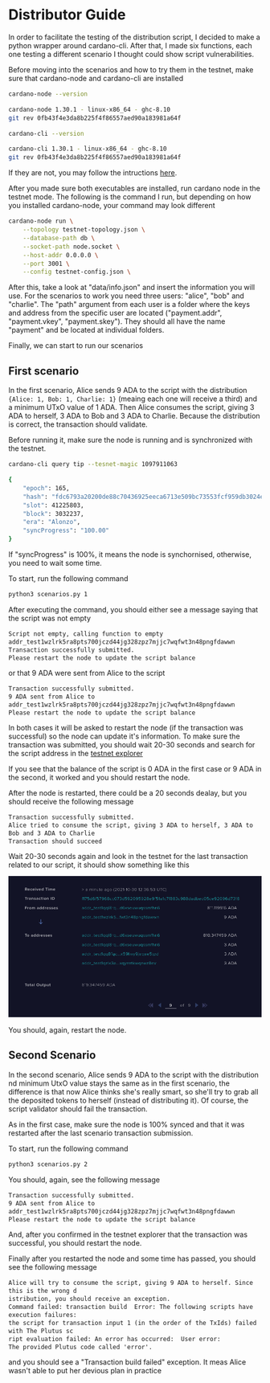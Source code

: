 # Distributor Guide

In order to facilitate the testing of the distribution script, I decided to make a
python wrapper around cardano-cli. After that, I made six functions, each one
testing a different scenario I thought could show script vulnerabilities.

Before moving into the scenarios and how to try them in the testnet, make sure that
cardano-node and cardano-cli are installed

```bash
cardano-node --version
```

```bash
cardano-node 1.30.1 - linux-x86_64 - ghc-8.10
git rev 0fb43f4e3da8b225f4f86557aed90a183981a64f
```

```bash
cardano-cli --version
```

```bash
cardano-cli 1.30.1 - linux-x86_64 - ghc-8.10
git rev 0fb43f4e3da8b225f4f86557aed90a183981a64f
```

If they are not, you may follow the intructions
[here](https://docs.cardano.org/getting-started/installing-the-cardano-node).

After you made sure both executables are installed, run cardano node in the
testnet mode. The following is the command I run, but depending on how you
installed cardano-node, your command may look different

```bash
cardano-node run \
    --topology testnet-topology.json \
    --database-path db \
    --socket-path node.socket \
    --host-addr 0.0.0.0 \
    --port 3001 \
    --config testnet-config.json \
```

After this, take a look at "data/info.json" and insert the information you will
use. For the scenarios to work you need three users: "alice", "bob" and
"charlie". The "path" argument from each user is a folder where the keys and
address from the specific user are located ("payment.addr", "payment.vkey",
"payment.skey"). They should all have the name "payment" and be located at
individual folders.

Finally, we can start to run our scenarios

## First scenario

In the first scenario, Alice sends 9 ADA to the script with the distribution
`{Alice: 1, Bob: 1, Charlie: 1}` (meaing each one will receive a third) and a
minimum UTxO value of 1 ADA. Then Alice consumes the script, giving 3 ADA to
herself, 3 ADA to Bob and 3 ADA to Charlie. Because the distribution is correct,
the transaction should validate.

Before running it, make sure the node is running and is synchronized with the
testnet.

```bash
cardano-cli query tip --tesnet-magic 1097911063
```

```bash
{
    "epoch": 165,
    "hash": "fdc6793a20200de88c70436925eeca6713e509bc73553fcf959db3024e666231",
    "slot": 41225803,
    "block": 3032237,
    "era": "Alonzo",
    "syncProgress": "100.00"
}
```

If "syncProgress" is 100%, it means the node is synchornised, otherwise, you
need to wait some time.

To start, run the following command

```bash
python3 scenarios.py 1
```

After executing the command, you should either see a message saying that the
script was not empty

```
Script not empty, calling function to empty addr_test1wzlrk5ra8pts700jczd44jg328zpz7mjjc7wqfwt3n48pngfdawwn
Transaction successfully submitted.
Please restart the node to update the script balance
```

or that 9 ADA were sent from Alice to the script

```
Transaction successfully submitted.
9 ADA sent from Alice to addr_test1wzlrk5ra8pts700jczd44jg328zpz7mjjc7wqfwt3n48pngfdawwn
Please restart the node to update the script balance
```

In both cases it will be asked to restart the node (if the transaction was
successful) so the node can update it's information. To make sure the
transaction was submitted, you should wait 20-30 seconds and search for the
script address in the [testnet explorer](https://explorer.cardano-testnet.iohkdev.io)

If you see that the balance of the script is 0 ADA in the first case or 9 ADA in
the second, it worked and you should restart the node.

After the node is restarted, there could be a 20 seconds dealay, but you should
receive the following message

```
Transaction successfully submitted.
Alice tried to consume the script, giving 3 ADA to herself, 3 ADA to Bob and 3 ADA to Charlie
Transaction should succeed
```

Wait 20-30 seconds again and look in the testnet for the last transaction related
to our script, it should show something like this

![Example 1 - Expected result](./images/example-1.png)

You should, again, restart the node.

## Second Scenario

In the second scenario, Alice sends 9 ADA to the script with the distribution
nd minimum UtxO value stays the same as in the first scenario, the difference is
that now Alice thinks she's really smart, so she'll try to grab all the
deposited tokens to herself (instead of distributing it). Of course, the script
validator should fail the transaction.

As in the first case, make sure the node is 100% synced and that it was
restarted after the last scenario transaction submission.

To start, run the following command

```bash
python3 scenarios.py 2
```

You should, again, see the following message

```
Transaction successfully submitted.
9 ADA sent from Alice to addr_test1wzlrk5ra8pts700jczd44jg328zpz7mjjc7wqfwt3n48pngfdawwn
Please restart the node to update the script balance
```

And, after you confirmed in the testnet explorer that the transaction was
successful, you should restart the node.

Finally after you restarted the node and some time has passed, you should see
the following message

```
Alice will try to consume the script, giving 9 ADA to herself. Since this is the wrong d
istribution, you should receive an exception.
Command failed: transaction build  Error: The following scripts have execution failures:
the script for transaction input 1 (in the order of the TxIds) failed with The Plutus sc
ript evaluation failed: An error has occurred:  User error:
The provided Plutus code called 'error'.
```

and you should see a "Transaction build failed" exception. It meas Alice wasn't
able to put her devious plan in practice
